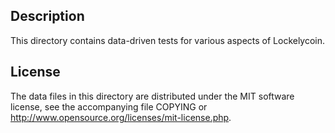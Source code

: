 Description
------------

This directory contains data-driven tests for various aspects of Lockelycoin.

License
--------

The data files in this directory are distributed under the MIT software
license, see the accompanying file COPYING or
http://www.opensource.org/licenses/mit-license.php.

